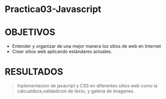 # Practica03-Javascript
# OBJETIVOS
- Entender y organizar de una mejor manera los sitios de web en Internet
- Crear sitios web aplicando estándares actuales.

# RESULTADOS
>Inplementacion de javacript y CSS en diferentes sitios web como la calcualdora,validadcion de texto, y galeria de imagenes.
